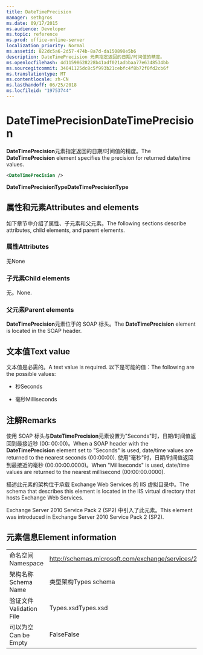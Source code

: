 ```yaml
---
title: DateTimePrecision
manager: sethgros
ms.date: 09/17/2015
ms.audience: Developer
ms.topic: reference
ms.prod: office-online-server
localization_priority: Normal
ms.assetid: 822dc5a6-2d57-474b-8a7d-da150898e5b6
description: DateTimePrecision 元素指定返回的日期/时间值的精度。
ms.openlocfilehash: 4d11598628228b41adf021adbbaa77e6348534bb
ms.sourcegitcommit: 34041125dc8c5f993b21cebfc4f8b72f0fd2cb6f
ms.translationtype: MT
ms.contentlocale: zh-CN
ms.lasthandoff: 06/25/2018
ms.locfileid: "19753744"
---
```

# <a name="datetimeprecision"></a><span data-ttu-id="a5b69-103">DateTimePrecision</span><span class="sxs-lookup"><span data-stu-id="a5b69-103">DateTimePrecision</span></span>

<span data-ttu-id="a5b69-104">**DateTimePrecision**元素指定返回的日期/时间值的精度。</span><span class="sxs-lookup"><span data-stu-id="a5b69-104">The **DateTimePrecision** element specifies the precision for returned date/time values.</span></span> 
  
```XML
<DateTimePrecision />
```

<span data-ttu-id="a5b69-105">**DateTimePrecisionType**</span><span class="sxs-lookup"><span data-stu-id="a5b69-105">**DateTimePrecisionType**</span></span>

## <a name="attributes-and-elements"></a><span data-ttu-id="a5b69-106">属性和元素</span><span class="sxs-lookup"><span data-stu-id="a5b69-106">Attributes and elements</span></span>

<span data-ttu-id="a5b69-107">如下章节中介绍了属性、子元素和父元素。</span><span class="sxs-lookup"><span data-stu-id="a5b69-107">The following sections describe attributes, child elements, and parent elements.</span></span>
  
### <a name="attributes"></a><span data-ttu-id="a5b69-108">属性</span><span class="sxs-lookup"><span data-stu-id="a5b69-108">Attributes</span></span>

<span data-ttu-id="a5b69-109">无</span><span class="sxs-lookup"><span data-stu-id="a5b69-109">None</span></span>
  
### <a name="child-elements"></a><span data-ttu-id="a5b69-110">子元素</span><span class="sxs-lookup"><span data-stu-id="a5b69-110">Child elements</span></span>

<span data-ttu-id="a5b69-111">无。</span><span class="sxs-lookup"><span data-stu-id="a5b69-111">None.</span></span>
  
### <a name="parent-elements"></a><span data-ttu-id="a5b69-112">父元素</span><span class="sxs-lookup"><span data-stu-id="a5b69-112">Parent elements</span></span>

<span data-ttu-id="a5b69-113">**DateTimePrecision**元素位于的 SOAP 标头。</span><span class="sxs-lookup"><span data-stu-id="a5b69-113">The **DateTimePrecision** element is located in the SOAP header.</span></span> 
  
## <a name="text-value"></a><span data-ttu-id="a5b69-114">文本值</span><span class="sxs-lookup"><span data-stu-id="a5b69-114">Text value</span></span>

<span data-ttu-id="a5b69-115">文本值是必需的。</span><span class="sxs-lookup"><span data-stu-id="a5b69-115">A text value is required.</span></span> <span data-ttu-id="a5b69-116">以下是可能的值：</span><span class="sxs-lookup"><span data-stu-id="a5b69-116">The following are the possible values:</span></span>
  
- <span data-ttu-id="a5b69-117">秒</span><span class="sxs-lookup"><span data-stu-id="a5b69-117">Seconds</span></span>
    
- <span data-ttu-id="a5b69-118">毫秒</span><span class="sxs-lookup"><span data-stu-id="a5b69-118">Milliseconds</span></span>
    
## <a name="remarks"></a><span data-ttu-id="a5b69-119">注解</span><span class="sxs-lookup"><span data-stu-id="a5b69-119">Remarks</span></span>

<span data-ttu-id="a5b69-120">使用 SOAP 标头与**DateTimePrecision**元素设置为"Seconds"时，日期/时间值返回到最接近秒 (00: 00:00)。</span><span class="sxs-lookup"><span data-stu-id="a5b69-120">When a SOAP header with the **DateTimePrecision** element set to "Seconds" is used, date/time values are returned to the nearest seconds (00:00:00).</span></span> <span data-ttu-id="a5b69-121">使用"毫秒"时，日期/时间值返回到最接近的毫秒 (00:00:00.0000)。</span><span class="sxs-lookup"><span data-stu-id="a5b69-121">When "Milliseconds" is used, date/time values are returned to the nearest millisecond (00:00:00.0000).</span></span> 
  
<span data-ttu-id="a5b69-122">描述此元素的架构位于承载 Exchange Web Services 的 IIS 虚拟目录中。</span><span class="sxs-lookup"><span data-stu-id="a5b69-122">The schema that describes this element is located in the IIS virtual directory that hosts Exchange Web Services.</span></span>
  
<span data-ttu-id="a5b69-123">Exchange Server 2010 Service Pack 2 (SP2) 中引入了此元素。</span><span class="sxs-lookup"><span data-stu-id="a5b69-123">This element was introduced in Exchange Server 2010 Service Pack 2 (SP2).</span></span>
  
## <a name="element-information"></a><span data-ttu-id="a5b69-124">元素信息</span><span class="sxs-lookup"><span data-stu-id="a5b69-124">Element information</span></span>

|||
|:-----|:-----|
|<span data-ttu-id="a5b69-125">命名空间</span><span class="sxs-lookup"><span data-stu-id="a5b69-125">Namespace</span></span>  <br/> |http://schemas.microsoft.com/exchange/services/2006/types  <br/> |
|<span data-ttu-id="a5b69-126">架构名称</span><span class="sxs-lookup"><span data-stu-id="a5b69-126">Schema Name</span></span>  <br/> |<span data-ttu-id="a5b69-127">类型架构</span><span class="sxs-lookup"><span data-stu-id="a5b69-127">Types schema</span></span>  <br/> |
|<span data-ttu-id="a5b69-128">验证文件</span><span class="sxs-lookup"><span data-stu-id="a5b69-128">Validation File</span></span>  <br/> |<span data-ttu-id="a5b69-129">Types.xsd</span><span class="sxs-lookup"><span data-stu-id="a5b69-129">Types.xsd</span></span>  <br/> |
|<span data-ttu-id="a5b69-130">可以为空</span><span class="sxs-lookup"><span data-stu-id="a5b69-130">Can be Empty</span></span>  <br/> |<span data-ttu-id="a5b69-131">False</span><span class="sxs-lookup"><span data-stu-id="a5b69-131">False</span></span>  <br/> |
   

